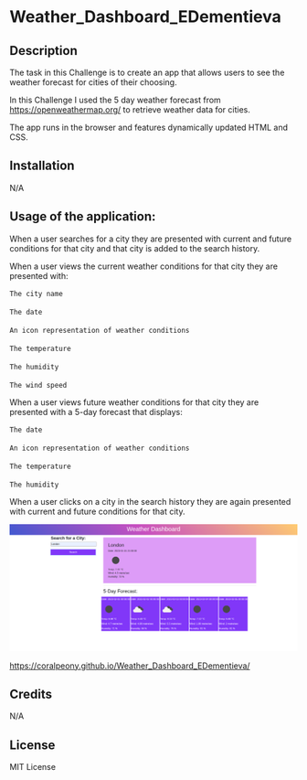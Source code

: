 # Weather_Dashboard_EDementieva

## Description

The task in this Challenge is to create an app that allows users to see the weather forecast for cities of their choosing.

In this Challenge I used the 5 day weather forecast from https://openweathermap.org/ to retrieve weather data for cities.

The app runs in the browser and features dynamically updated HTML and CSS.


## Installation

N/A

## Usage of the application:

When a user searches for a city they are presented with current and future conditions for that city and that city is added to the search history.

When a user views the current weather conditions for that city they are presented with:

    The city name

    The date

    An icon representation of weather conditions

    The temperature

    The humidity

    The wind speed

When a user views future weather conditions for that city they are presented with a 5-day forecast that displays:

    The date

    An icon representation of weather conditions

    The temperature

    The humidity

When a user clicks on a city in the search history they are again presented with current and future conditions for that city.

![Daily_Planner_App](./assets/images/screenshot.png)

https://coralpeony.github.io/Weather_Dashboard_EDementieva/

## Credits

N/A

## License

MIT License
